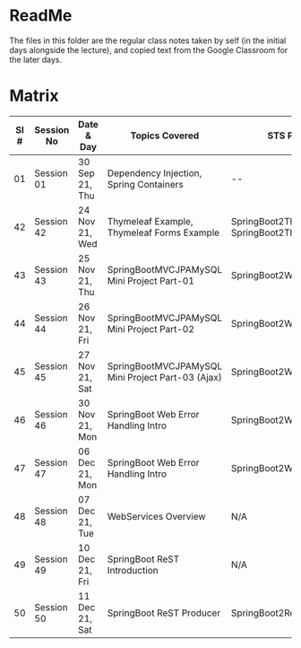 # ReadMe

The files in this folder are the regular class notes taken by self (in the initial days alongside the lecture),
and copied text from the Google Classroom for the later days.

# Matrix

| Sl # | Session No  | Date & Day      | Topics Covered | STS Project Name | Images Downloaded | Remarks |
| --- | ---------- | --------------- | -------------- | ---------------- | ------- | ----- |
| 01  | Session 01 | 30 Sep 21, Thu  | Dependency Injection, Spring Containers |  -- | No | Intro |
| 42  | Session 42 | 24 Nov 21, Wed  | Thymeleaf Example, Thymeleaf Forms Example | SpringBoot2ThymeleafEx, SpringBoot2ThymeleafExForms | Yes | [Google Classroom Link](https://classroom.google.com/u/0/c/NDA2NDE1MDg1MzAz/m/NDMwNTI0ODMzOTcx/details) |
| 43  | Session 43 | 25 Nov 21, Thu  | SpringBootMVCJPAMySQL Mini Project Part-01 | SpringBoot2WebMvcMySQLCrudEx | Yes | [Google Classroom Link](https://classroom.google.com/u/0/c/NDA2NDE1MDg1MzAz/m/NDMwNTI0ODMzOTcx/details) |
| 44  | Session 44 | 26 Nov 21, Fri  | SpringBootMVCJPAMySQL Mini Project Part-02 | SpringBoot2WebMvcMySQLCrudEx | Yes | [Google Classroom Link](https://classroom.google.com/u/0/c/NDA2NDE1MDg1MzAz/m/NDMwNjU4MzExNTE1/details) |
| 45  | Session 45 | 27 Nov 21, Sat  | SpringBootMVCJPAMySQL Mini Project Part-03 (Ajax) | SpringBoot2WebMvcMySQLCrudEx | Yes | [Google Classroom Link](https://classroom.google.com/u/0/c/NDA2NDE1MDg1MzAz/m/NDM3ODExMzYxMTAz/details) |
| 46  | Session 46 | 30 Nov 21, Mon  | SpringBoot Web Error Handling Intro | SpringBoot2WebMvcMySQLCrudEx | Yes | [Google Classroom Link](https://classroom.google.com/u/0/c/NDA2NDE1MDg1MzAz/m/NDM4NDA4MTU3Mjgy/details) |
| 47  | Session 47 | 06 Dec 21, Mon  | SpringBoot Web Error Handling Intro | SpringBoot2WebMvcMySQLCrudEx | Yes | [Google Classroom Link](https://classroom.google.com/u/0/c/NDA2NDE1MDg1MzAz/m/NDQyMTI4ODYwNDM2/details) |
| 48  | Session 48 | 07 Dec 21, Tue  | WebServices Overview | N/A | Yes | [Google Classroom Link](https://classroom.google.com/u/0/c/NDA2NDE1MDg1MzAz/m/NDQyNDkwNTU1Njcx/details) |
| 49  | Session 49 | 10 Dec 21, Fri  | SpringBoot ReST Introduction | N/A | Yes | [Google Classroom Link](https://classroom.google.com/u/0/c/NDA2NDE1MDg1MzAz/m/NDQ1NTU5OTA4OTM3/details) |
| 50  | Session 50 | 11 Dec 21, Sat  | SpringBoot ReST Producer | SpringBoot2RestProducerBasicEx| Yes | [Google Classroom Link](https://classroom.google.com/u/0/c/NDA2NDE1MDg1MzAz/m/NDQ1ODM2ODg4NzI1/details) |
